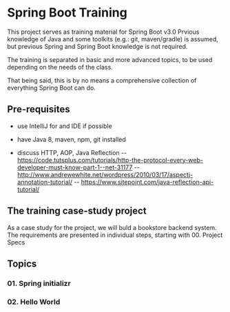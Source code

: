 # Spring Boot Training
This project serves as training material for Spring Boot v3.0
Prvious knowledge of Java and some toolkits (e.g.: git, maven/gradle) is assumed, but previous Spring and Spring Boot knowledge is not required.

The training is separated in basic and more advanced topics, to be used depending on the needs of the class.

That being said, this is by no means a comprehensive collection of everything Spring Boot can do.

## Pre-requisites
- use IntelliJ for and IDE if possible
- have Java 8, maven, npm, git installed

- discuss HTTP, AOP, Java Reflection
-- https://code.tutsplus.com/tutorials/http-the-protocol-every-web-developer-must-know-part-1--net-31177
-- http://www.andrewewhite.net/wordpress/2010/03/17/aspectj-annotation-tutorial/
-- https://www.sitepoint.com/java-reflection-api-tutorial/

## The training case-study project
As a case study for the project, we will buld a bookstore backend system.
The requirements are presented in individual steps, starting with 00. Project Specs

## Topics

### 01. Spring initializr

### 02. Hello World
